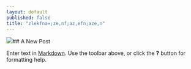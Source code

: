 ```yaml
---
layout: default
published: false
title: "zlekfna=;ze,nf;az,efn;aze,n"
---
```


![](/media/standing-desk-kickstarter.jpg)## A New Post

Enter text in [Markdown](http://daringfireball.net/projects/markdown/). Use the toolbar above, or click the **?** button for formatting help.
